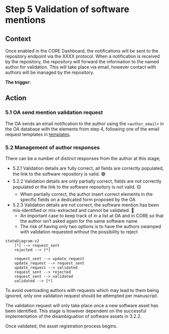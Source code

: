# Step 5 Validation of software mentions

## Context

Once enabled in the CORE Dashboard, the notifications will be sent to the repository endpoint via the XXXX protocol. When a notification is received by the repository, the repository will forward the information to the named author for validation. This will take place via email, however contact with authors will be managed by the repository. 

**The trigger:** 

## Action

### 5.1 OA send mention validation request

The OA sends an email notification to the author using the `<author_email>` in the OA database with the elements from step 4, following one of the email request templates in [templates](templates/).

### 5.2 Management of author responses

There can be a number of distinct responses from the author at this stage; 

* 5.2.1 Validation details are fully correct, all fields are correctly populated, the link to the software repository is valid. 🟢
* 5.2.2 Validation details are only partially correct, fields are not correctly populated or the link to the software repository is not valid. 🟡
    * When partially correct, the author insert correct elements in the specific fields on a dedicated form proposed by the OA
* 5.2.3 Validation details are not correct, the software mention has been mis-identified or mis-extracted and cannot be validated. 🔴
    * An important case to keep track of in a list at OA and in CORE so that the author isn’t asked again for the same software name
    * The risk of having only two options is to have the authors swamped with validation requested without the possibility to reject

```mermaid
stateDiagram-v2 
    [*] --> request_sent
    rejected --> [*]

    request_sent --> update_request
    update_request --> request_sent
    update_request --> validated
    request_sent --> rejected
    request_sent --> validated
    validated --> [*]
```

To avoid overloading authors with requests which may lead to them being ignored, only one validation request should be attempted per manuscript. 

The validation request will only take place once a new software asset has been identified. This stage is however dependent on the successful implementation of the disambiguation of software assets in 3.2.2.

Once validated, the asset registration process begins.
